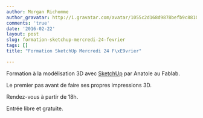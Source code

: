 ```yaml
---
author: Morgan Richomme
author_gravatar: http://1.gravatar.com/avatar/1055c2d168d9878befb9c8810eda96dc?s=96&d=mm&r=g
comments: 'true'
date: '2016-02-22'
layout: post
slug: formation-sketchup-mercredi-24-fevrier
tags: []
title: "Formation SketchUp Mercredi 24 F\xE9vrier"

---
```

Formation à la modélisation 3D avec [SketchUp](http://www.sketchup.com/) par
Anatole au Fablab.

Le premier pas avant de faire ses propres impressions 3D.

Rendez-vous à partir de 18h.

Entrée libre et gratuite.


